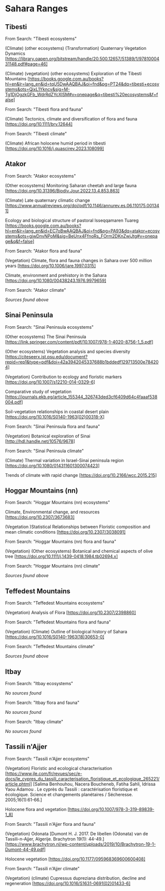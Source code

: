 # Sahara Ranges

## Tibesti

From Search: "Tibesti ecosystems"

(Climate) (other ecosystems) (Transformation) Quaternary Vegetation Dynamics
[https://library.oapen.org/bitstream/handle/20.500.12657/51389/1/9781000431148.pdf#page=46]

(Climate) (vegetation) (other ecosystems) Exploration of the Tibesti Mountains
[https://books.google.com.au/books?hl=en&lr=lang_en&id=tqU5DwAAQBAJ&oi=fnd&pg=PT24&dq=tibesti+ecosystems&ots=QixL1Ykncv&sig=M-Tg1DjOgzkGFb_WdrRdZYcXlSM#v=onepage&q=tibesti%20ecosystems&f=false]

From Search: "Tibesti flora and fauna"

(Climate) Tectonics, climate and diversification of flora and fauna
[https://doi.org/10.1111/brv.12644]

From Search: "Tibesti climate"

(Climate) African holocene humid period in tibesti
[https://doi.org/10.1016/j.quascirev.2023.108099]

## Atakor

From Search: "Atakor ecosystems"

(Other ecosystems) Monitoring Saharan cheetah and large fauna
[https://doi.org/10.31396/Biodiv.Jour.2022.13.4.853.863]

(Climate) Late quaternary climatic change
[https://www.annualreviews.org/doi/pdf/10.1146/annurev.es.06.110175.001341]

Ecology and biological structure of pastoral Isseqqamaren Tuareg
[https://books.google.com.au/books?hl=en&lr=lang_en&id=EC7oBwAAQBAJ&oi=fnd&pg=PA93&dq=atakor+ecosystems&ots=gjwDnvNPoM&sig=BeUnx4FfnoRs_FOrm2DKnZwjJtg#v=onepage&q&f=false]

From Search: "Atakor flora and fauna"

(Vegetation) Climate, flora and fauna changes in Sahara over 500 million years
[https://doi.org/10.1006/jare.1997.0315]

Climate, environment and prehistory in the Sahara
[https://doi.org/10.1080/00438243.1976.9979659]

From Search: "Atakor climate"

*Sources found above*

## Sinai Peninsula

From Search: "Sinai Peninsula ecosystems"

(Other ecosystems) The Sinai Peninsula
[https://link.springer.com/content/pdf/10.1007/978-1-4020-8756-1_5.pdf]

(Other ecosystems) Vegetation analysis and species diversity
[https://citeseerx.ist.psu.edu/document?repid=rep1&type=pdf&doi=42a3942045337688b1bddedf129713500e784204]

(Vegetation) Contribution to ecology and floristic markers
[https://doi.org/10.1007/s12210-014-0329-6]

Comparative study of vegetation
[https://journals.ekb.eg/article_155344_326743ded3cf6409d64c4faaaf538004.pdf]

Soil-vegetation relationships in coastal desert plain
[https://doi.org/10.1016/S0140-1963(02)00318-X]

From Search: "Sinai Peninsula flora and fauna"

(Vegetation) Botanical exploration of Sinai
[http://hdl.handle.net/10576/9678]

From Search: "Sinai Peninsula climate"

(Climate) Thermal variation in Israel-Sinai peninsula region
[https://doi.org/10.1080/014311601300074423]

Trends of climate with rapid change
[https://doi.org/10.2166/wcc.2015.215]

## Hoggar Mountains (nn)

From Search: "Hoggar Mountains (nn) ecosystems"

Climate, Environmental change, and resources
[https://doi.org/10.2307/3673683]

(Vegetation )Statistical Relationships between Floristic composition and mean climatic conditions
[https://doi.org/10.2307/3038091]

From Search: "Hoggar Mountains (nn) flora and fauna"

(Vegetation) (Other ecosystems) Botanical and chemical aspects of olive tree
[https://doi.org/10.1111/j.1439-0418.1984.tb02694.x]

From Search: "Hoggar Mountains (nn) climate"

*Sources found above*

## Teffedest Mountains

From Search: "Teffedest Mountains ecosystems"

(Vegetation) Analysis of Flora
[https://doi.org/10.2307/2398860]

From Search: "Teffedest Mountains flora and fauna"

(Vegetation) (Climate) Outline of biological history of Sahara
[https://doi.org/10.1016/S0140-1963(18)30653-0]

From Search: "Teffedest Mountains climate"

*Sources found above*

## Itbay

From Search: "Itbay ecosystems"

*No sources found*

From Search: "Itbay flora and fauna"

*No sources found*

From Search: "Itbay climate"

*No sources found*

## Tassili n'Ajjer

From Search: "Tassili n'Ajjer ecosystems"

(Vegetation) Floristic and ecological characterisation
[https://www.jle.com/fr/revues/sec/e-docs/le_cypres_du_tassili_caracterisation_floristique_et_ecologique_265221/article.phtml]
[Salima Benhouhou, Nacera Boucheneb, Fatiha Sahli, Idrissa Yaou Adamou . Le cyprès du Tassili : caractérisation floristique et écologique. Science et changements planétaires / Sécheresse. 2005;16(1):61-66.]

Holocene flora and vegetation
[https://doi.org/10.1007/978-3-319-89839-1_8]

From Search: "Tassili n'Ajjer flora and fauna"

(Vegetation) Odonata
[Dumont H. J. 2017. De libellen (Odonata) van de Tassili-n-Ajjer, Algerije. Brachytron 19(1):
44-49.]
[https://www.brachytron.nl/wp-content/uploads/2019/10/Brachytron-19-1-Dumont-44-49.pdf]

Holocene vegetation
[https://doi.org/10.1177/095968369600600408]

From Search: "Tassili n'Ajjer climate"

(Vegetation) (climate) Cupressus dupreziana distribution, decline and regeneration
[https://doi.org/10.1016/S1631-0691(02)01433-6]
